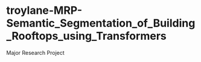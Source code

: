# troylane-MRP-Semantic_Segmentation_of_Building_Rooftops_using_Transformers
Major Research Project
